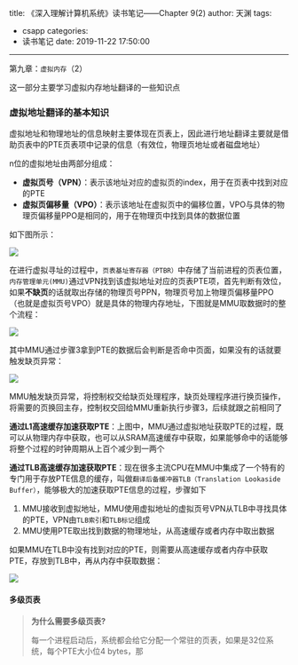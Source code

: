 title: 《深入理解计算机系统》读书笔记——Chapter 9(2)
author: 天渊
tags:
  - csapp
categories:
  - 读书笔记
date: 2019-11-22 17:50:00
---
第九章：`虚拟内存`（2）

这一部分主要学习虚拟内存地址翻译的一些知识点

<!--more-->

### 虚拟地址翻译的基本知识

虚拟地址和物理地址的信息映射主要体现在页表上，因此进行地址翻译主要就是借助页表中的PTE页表项中记录的信息（有效位，物理页地址或者磁盘地址）

n位的虚拟地址由两部分组成：

- **虚拟页号（VPN）**：表示该地址对应的虚拟页的index，用于在页表中找到对应的PTE
- **虚拟页偏移量（VPO）**：表示该地址在虚拟页中的偏移位置，VPO与具体的物理页偏移量PPO是相同的，用于在物理页中找到具体的数据位置

如下图所示：

![](http://img.mantian.site/201911221128_827.png)

在进行虚拟寻址的过程中，`页表基址寄存器（PTBR）`中存储了当前进程的页表位置，` 内存管理单元(MMU) `通过VPN找到该虚拟地址对应的页表PTE项，首先判断有效位，如果**不缺页**的话就取出存储的物理页号PPN，物理页号加上物理页偏移量PPO（也就是虚拟页号VPO）就是具体的物理内存地址，下图就是MMU取数据时的整个流程：

![](http://img.mantian.site/201911221139_752.png)

其中MMU通过步骤3拿到PTE的数据后会判断是否命中页面，如果没有的话就要触发缺页异常：

![](http://img.mantian.site/201911221327_876.png)

MMU触发缺页异常，将控制权交给缺页处理程序，缺页处理程序进行换页操作，将需要的页换回主存，控制权交回给MMU重新执行步骤3，后续就跟之前相同了

**通过L1高速缓存加速获取PTE**：上图中，MMU通过虚拟地址获取PTE的过程，既可以从物理内存中获取，也可以从SRAM高速缓存中获取，如果能够命中的话能够将整个过程的时钟周期从上百个减少到一两个

**通过TLB高速缓存加速获取PTE**：现在很多主流CPU在MMU中集成了一个特有的专门用于存放PTE信息的缓存，叫做`翻译后备缓冲器TLB（Translation Lookaside Buffer）`，能够极大的加速获取PTE信息的过程，步骤如下

1. MMU接收到虚拟地址，MMU使用虚拟地址的虚拟页号VPN从TLB中寻找具体的PTE，VPN由`TLB索引`和`TLB标记`组成
2. MMU使用PTE取出找到数据的物理地址，从高速缓存或者内存中取出数据

如果MMU在TLB中没有找到对应的PTE，则需要从高速缓存或者内存中获取PTE，存放到TLB中，再从内存中获取数据：

![](http://img.mantian.site/201911221550_41.png)



#### 多级页表

> **为什么需要多级页表?**
>
> 每一个进程启动后，系统都会给它分配一个常驻的页表，如果是32位系统，每个PTE大小位4 bytes，那